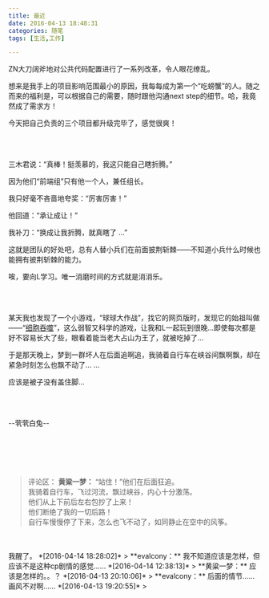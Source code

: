 ```yaml
---
title: 最近
date: 2016-04-13 18:48:31
categories: 随笔
tags: [生活,工作]

---
```

ZN大刀阔斧地对公共代码配置进行了一系列改革，令人眼花缭乱。

想来是我手上的项目影响范围最小的原因，我每每成为第一个“吃螃蟹”的人。随之而来的福利是，可以根据自己的需要，随时跟他沟通next step的细节。哈，我竟然成了需求方！

今天把自己负责的三个项目都升级完毕了，感觉很爽！

<br /><br />

三木君说：“真棒！挺羡慕的，我这只能自己瞎折腾。”

因为他们“前端组”只有他一个人，兼任组长。

我只好毫不吝啬地夸奖：“厉害厉害！”

他回道：“承让成让！”

我补刀：“换成让我折腾，就真瞎了 ...”

这就是团队的好处吧，总有人替小兵们在前面披荆斩棘——不知道小兵什么时候也能拥有披荆斩棘的能力。

唉，要向L学习。唯一消磨时间的方式就是消消乐。

<br /><br />

某天我也发现了一个小游戏，“球球大作战”，找它的网页版时，发现它的始祖叫做——“[细胞吞噬](http://agar.io/)”，这么弱智又科学的游戏，让我和L一起玩到很晚...即使每次都是好不容易长大了些，眼看着能当老大占山为王了，就被吃掉了...

于是那天晚上，梦到一群坏人在后面追啊追，我骑着自行车在峡谷间飘啊飘，却在紧急时刻怎么也飘不动了... ...

应该是被子没有盖住脚...

<br /><br />

--茕茕白兔--

<br /><br />
---
>评论区：
>**黄粱一梦：** “站住！”他们在后面狂追。
<br />我骑着自行车，飞过河流，飘过峡谷，内心十分激荡。
<br />他们从上下前后左右包抄了上来！
<br />他们断绝了我的一切后路！
<br />自行车慢慢停了下来，怎么也飞不动了，如同静止在空中的风筝。
<br />
<br />我醒了。  *[2016-04-14 18:28:02]*
>
**evalcony：** 我不知道应该是怎样，但应该不是这种cp剧情的感觉……  *[2016-04-14 12:38:13]*
>
**黄粱一梦：** 应该是怎样的。。？  *[2016-04-13 20:10:06]*
>
**evalcony：** 后面的情节……画风不对啊……  *[2016-04-13 19:20:55]*
>
